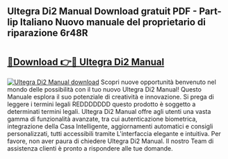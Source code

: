 ## Ultegra Di2 Manual Download gratuit PDF - Part-lip Italiano Nuovo manuale del proprietario di riparazione 6r48R

# <h2><a href="http://dfcyji.blite.top/?on=Ultegra+Di2+Manual">🔗Download 👉🔴 Ultegra Di2 Manual</a></h2>

[![Ultegra Di2 Manual download](https://i.imgur.com/lujVjoI.png)](http://dfcyji.blite.top/?on=Ultegra+Di2+Manual)
Scopri nuove opportunità benvenuto nel mondo delle possibilità con il tuo nuovo Ultegra Di2 Manual! Questo Manuale esplora il suo potenziale di creatività e innovazione. Si prega di leggere i termini legali REDDDDDDD questo prodotto è soggetto a determinati termini legali. Ultegra Di2 Manual offre agli utenti una vasta gamma di funzionalità avanzate, tra cui autenticazione biometrica, integrazione della Casa Intelligente, aggiornamenti automatici e consigli personalizzati, tutti accessibili tramite L'interfaccia elegante e intuitiva. Per favore, non aver paura di chiedere Ultegra Di2 Manual. Il nostro Team di assistenza clienti è pronto a rispondere alle tue domande.

